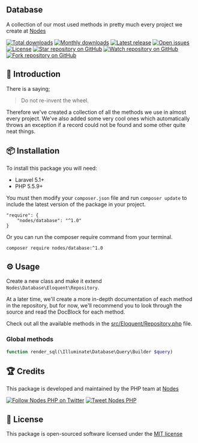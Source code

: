 ## Database

A collection of our most used methods in pretty much every project we create at [Nodes](http://nodesagency.com)

[![Total downloads](https://img.shields.io/packagist/dt/nodes/database.svg)](https://packagist.org/packages/nodes/database)
[![Monthly downloads](https://img.shields.io/packagist/dm/nodes/database.svg)](https://packagist.org/packages/nodes/database)
[![Latest release](https://img.shields.io/packagist/v/nodes/database.svg)](https://packagist.org/packages/nodes/database)
[![Open issues](https://img.shields.io/github/issues/nodes-php/database.svg)](https://github.com/nodes-php/database/issues)
[![License](https://img.shields.io/packagist/l/nodes/database.svg)](https://packagist.org/packages/nodes/database)
[![Star repository on GitHub](https://img.shields.io/github/stars/nodes-php/database.svg?style=social&label=Star)](https://github.com/nodes-php/database/stargazers)
[![Watch repository on GitHub](https://img.shields.io/github/watchers/nodes-php/database.svg?style=social&label=Watch)](https://github.com/nodes-php/database/watchers)
[![Fork repository on GitHub](https://img.shields.io/github/forks/nodes-php/database.svg?style=social&label=Fork)](https://github.com/nodes-php/database/network)

## 📝 Introduction

There is a saying;

> Do not re-invent the wheel.

Therefore we've created a collection of all the methods we use in almost every project. We've also added some very cool ones which automatically throws
an exception if a record could not be found and some other quite neat things.

## 📦 Installation
To install this package you will need:

* Laravel 5.1+
* PHP 5.5.9+

You must then modify your `composer.json` file and run `composer update` to include the latest version of the package in your project.

```
"require": {
    "nodes/database": "^1.0"
}
```

Or you can run the composer require command from your terminal.

```
composer require nodes/database:^1.0
```

## ⚙ Usage

Create a new class and make it extend `Nodes\Database\Eloquent\Repository`.

At a later time, we'll create a more in-depth documentation of each method in the repository,
but for now, we'll recommend you to look through the source and read the DocBlock for each method.

Check out all the available methods in the [src/Eloquent/Repository.php](https://github.com/nodes-php/database/blob/master/src/Eloquent/Repository.php) file.

### Global methods

```php
function render_sql(\Illuminate\Database\Query\Builder $query)
```

## 🏆 Credits

This package is developed and maintained by the PHP team at [Nodes](http://nodesagency.com)

[![Follow Nodes PHP on Twitter](https://img.shields.io/twitter/follow/nodesphp.svg?style=social)](https://twitter.com/nodesphp) [![Tweet Nodes PHP](https://img.shields.io/twitter/url/http/nodesphp.svg?style=social)](https://twitter.com/nodesphp)

## 📄 License

This package is open-sourced software licensed under the [MIT license](http://opensource.org/licenses/MIT)

